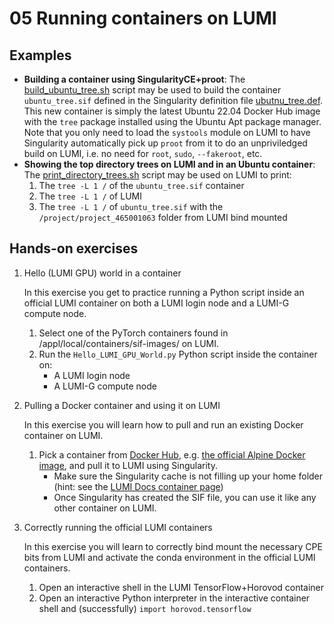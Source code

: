 # 05 Running containers on LUMI

## Examples

- **Building a container using SingularityCE+proot**: The [build_ubuntu_tree.sh](examples/build_ubuntu_tree.sh) script may be used to build the container `ubuntu_tree.sif` defined in the Singularity definition file [ubutnu_tree.def](examples/ubuntu_tree.def). This new container is simply the latest Ubuntu 22.04 Docker Hub image with the `tree` package installed using the Ubuntu Apt package manager. Note that you only need to load the `systools` module on LUMI to have Singularity automatically pick up `proot` from it to do an unpriviledged build on LUMI, i.e. no need for `root`, `sudo`, `--fakeroot`, etc.
- **Showing the top directory trees on LUMI and in an Ubuntu container**: The [print_directory_trees.sh](examples/print_directory_trees.sh) script may be used on LUMI to print:
   1. The `tree -L 1 /` of the `ubuntu_tree.sif` container
   2. The `tree -L 1 /` of LUMI
   3. The `tree -L 1 /` of `ubuntu_tree.sif` with the `/project/project_465001063` folder from LUMI bind mounted

## Hands-on exercises

1. Hello (LUMI GPU) world in a container

   In this exercise you get to practice running a Python script inside an official LUMI container on both a LUMI login node and a LUMI-G compute node.

   1. Select one of the PyTorch containers found in /appl/local/containers/sif-images/ on LUMI.
   2. Run the `Hello_LUMI_GPU_World.py` Python script inside the container on:
      - A LUMI login node
      - A LUMI-G compute node

2. Pulling a Docker container and using it on LUMI

   In this exercise you will learn how to pull and run an existing Docker container on LUMI.

   1. Pick a container from [Docker Hub](https://hub.docker.com/), e.g. [the official Alpine Docker image](https://hub.docker.com/_/alpine), and pull it to LUMI using Singularity.
      - Make sure the Singularity cache is not filling up your home folder (hint: see the [LUMI Docs  container page](https://docs.lumi-supercomputer.eu/software/containers/singularity/#pulling-container-images-from-a-registry))
      - Once Singularity has created the SIF file, you can use it like any other container on LUMI.

3. Correctly running the official LUMI containers

   In this exercise you will learn to correctly bind mount the necessary CPE bits from LUMI and activate the conda environment in the official LUMI containers.

   1. Open an interactive shell in the LUMI TensorFlow+Horovod container
   2. Open an interactive Python interpreter in the interactive container shell and (successfully) `import horovod.tensorflow`
